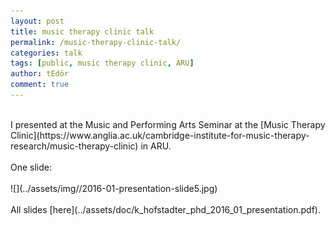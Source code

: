 ```yaml
---
layout: post
title: music therapy clinic talk
permalink: /music-therapy-clinic-talk/
categories: talk
tags: [public, music therapy clinic, ARU]
author: tEdör
comment: true
---
```

<br>
I presented at the Music and Performing Arts Seminar at the [Music Therapy Clinic](https://www.anglia.ac.uk/cambridge-institute-for-music-therapy-research/music-therapy-clinic) in ARU.
<br>
<br>
One slide:
<br>
<br>
![](../assets/img//2016-01-presentation-slide5.jpg)
<br>
<br>
All slides [here](../assets/doc/k_hofstadter_phd_2016_01_presentation.pdf).
